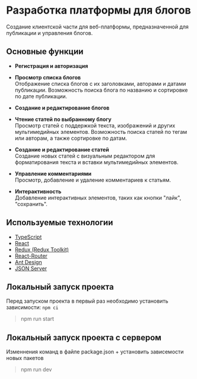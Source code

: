 # Разработка платформы для блогов

Создание клиентской части для веб-платформы, предназначенной для публикации и управления блогов.

## Основные функции

- **Регистрация и авторизация**

- **Просмотр списка блогов**\
  Отображение списка блогов с их заголовками, авторами и датами публикации. Возможность поиска блога по названию и сортировке по дате публикации.

- **Создание и редактирование блогов**

- **Чтение статей по выбранному блогу**\
  Просмотр статей с поддержкой текста, изображений и других мультимедийных элементов. Возможность поиска статей по тегам или авторам, а также сортировке по датам.

- **Создание и редактирование статей**\
  Создание новых статей с визуальным редактором для форматирования текста и вставки мультимедийных элементов.

- **Управление комментариями**\
  Просмотр, добавление и удаление комментариев к статьям.

- **Интерактивность**\
  Добавление интерактивных элементов, таких как кнопки "лайк", "сохранить".

## Используемые технологии

- [TypeScript](https://www.typescriptlang.org/docs/)
- [React](https://react.dev/)
- [Redux (Redux Toolkit)](https://redux-toolkit.js.org/)
- [React-Router](https://reactrouter.com/en/main/start/concepts)
- [Ant Design](https://ant.design/docs/react/introduce)
- [JSON Server](https://github.com/typicode/json-server)

## Локальный запуск проекта

Перед запуском проекта в первый раз необходимо установить зависимости: `npm ci`

> npm run start

## Локальный запуск проекта c сервером

Изменнения команд в файле package.json + установить зависемости новых пакетов

> npm run dev
